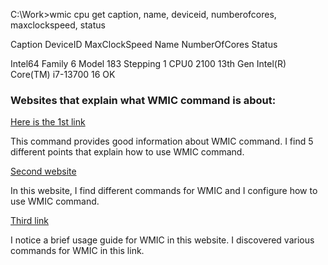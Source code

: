 C:\Work>wmic cpu get caption, name, deviceid, numberofcores, maxclockspeed, status

Caption                                DeviceID  MaxClockSpeed  Name                                 NumberOfCores  Status

Intel64 Family 6 Model 183 Stepping 1  CPU0      2100           13th Gen Intel(R) Core(TM) i7-13700  16             OK

### Websites that explain what WMIC command is about:

[Here is the 1st link](https://www.techtarget.com/searchenterprisedesktop/definition/Windows-Management-Instrumentation-Command-line-WMIC)

This command provides good information about WMIC command. I find 5 different points that explain how to use WMIC command.

[Second website](https://askgarth.com/blog/how-to-use-wmic/)

In this website, I find different commands for WMIC and I configure how to use WMIC command.

[Third link](https://www.xorrior.com/wmic-the-enterprise/)

I notice a brief usage guide for WMIC in this website. I discovered various commands for WMIC in this link.
